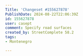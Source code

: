 ```yaml
---
Title: 'Changeset #155627878'
PublishDate: 2024-08-22T22:06:39Z
id: 155627878
user: casept
comment: Specify road surfaces
created_by: StreetComplete 58.2
tags:
- Montenegro

---
```

